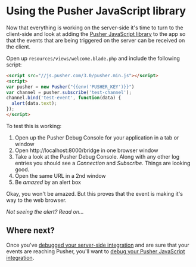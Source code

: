 # Using the Pusher JavaScript library

Now that everything is working on the server-side it's time to turn to the client-side and look at adding the [Pusher JavaScript library](https://github.com/pusher/pusher-js) to the app so that the events that are being triggered on the server can be received on the client.

<i class="fa fa-rocket fa-2"></i> Open up `resources/views/welcome.blade.php` and include the following script:

```html
<script src="//js.pusher.com/3.0/pusher.min.js"></script>
<script>
var pusher = new Pusher("{{env('PUSHER_KEY')}}")
var channel = pusher.subscribe('test-channel');
channel.bind('test-event', function(data) {
  alert(data.text);
});
</script>
```

<i class="fa fa-rocket fa-2"></i> To test this is working:

1. Open up the Pusher Debug Console for your application in a tab or window
2. Open http://localhost:8000/bridge in one browser window
3. Take a look at the Pusher Debug Console. Along with any other log entries you should see a *Connection* and *Subscribe*. Things are looking good.
4. Open the same URL in a 2nd window
5. Be *amazed* by an alert box

Okay, you won't be amazed. But this proves that the event is making it's way to the web browser.

*Not seeing the alert? Read on...*

## Where next?

Once you've [debugged your server-side integration](./server-debugging.md) and are sure that your events are reaching Pusher, you'll want to [debug your Pusher JavaScript integration](./pusher-js-debugging.md).
